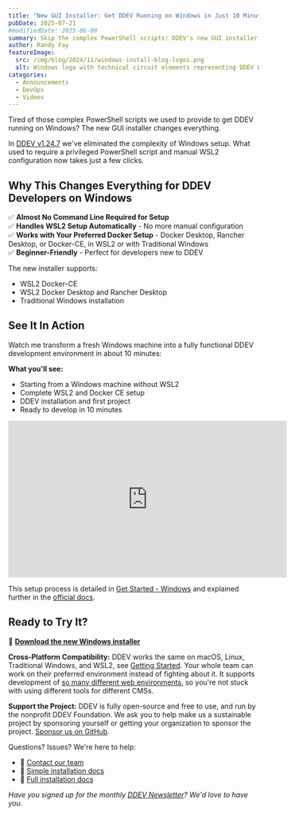 ```yaml
---
title: "New GUI Installer: Get DDEV Running on Windows in Just 10 Minutes (Video)"
pubDate: 2025-07-21
#modifiedDate: 2025-06-09
summary: Skip the complex PowerShell scripts! DDEV's new GUI installer gets you developing on Windows with WSL2 in just 10 minutes. Watch the step-by-step video.
author: Randy Fay
featureImage:
  src: /img/blog/2024/11/windows-install-blog-logos.png
  alt: Windows logo with technical circuit elements representing DDEV Windows installation
categories:
  - Announcements
  - DevOps
  - Videos
---
```


Tired of those complex PowerShell scripts we used to provide to get DDEV running on Windows? The new GUI installer changes everything.

In [DDEV v1.24.7](https://github.com/ddev/ddev/releases/tag/v1.24.7) we've eliminated the complexity of Windows setup. What used to require a privileged  PowerShell script and manual WSL2 configuration now takes just a few clicks.

## Why This Changes Everything for DDEV Developers on Windows

✅ **Almost No Command Line Required for Setup**<br/>
✅ **Handles WSL2 Setup Automatically** - No more manual configuration<br/>
✅ **Works with Your Preferred Docker Setup** - Docker Desktop, Rancher Desktop, or Docker-CE, in WSL2 or with Traditional Windows<br/>
✅ **Beginner-Friendly** - Perfect for developers new to DDEV

The new installer supports:

* WSL2 Docker-CE
* WSL2 Docker Desktop and Rancher Desktop
* Traditional Windows installation

## See It In Action

Watch me transform a fresh Windows machine into a fully functional DDEV development environment in about 10 minutes:

**What you'll see:**
- Starting from a Windows machine without WSL2
- Complete WSL2 and Docker CE setup
- DDEV installation and first project
- Ready to develop in 10 minutes

<div class="video-container">
<iframe width="560" height="315" src="https://www.youtube.com/embed/nKxZ5YNucd4?si=4QWTycKfMTu-nXEz" title="YouTube video player" frameborder="0" allow="accelerometer; autoplay; clipboard-write; encrypted-media; gyroscope; picture-in-picture; web-share" referrerpolicy="strict-origin-when-cross-origin" allowfullscreen></iframe>
</div>

This setup process is detailed in [Get Started - Windows](/get-started) and explained further in the [official docs](https://ddev.readthedocs.io/en/stable/users/install/ddev-installation/#ddev-installation-windows).

## Ready to Try It?

🚀 **[Download the new Windows installer](https://github.com/ddev/ddev/releases)**

**Cross-Platform Compatibility:** DDEV works the same on macOS, Linux, Traditional Windows, and WSL2, see [Getting Started](/get-started). Your whole team can work on their preferred environment instead of fighting about it. It supports development of [so many different web environments](https://ddev.readthedocs.io/en/stable/users/quickstart/), so you're not stuck with using different tools for different CMSs.

**Support the Project:** DDEV is fully open-source and free to use, and run by the nonprofit DDEV Foundation. We ask you to help make us a sustainable project by sponsoring yourself or getting your organization to sponsor the project. [Sponsor us on GitHub](https://github.com/sponsors/ddev).

Questions? Issues? We're here to help:
- 💬 [Contact our team](/contact)
- 📖 [Simple installation docs](/get-started)
- 📖 [Full installation docs](https://ddev.readthedocs.io/en/stable/users/install/ddev-installation/#ddev-installation-windows)

_Have you signed up for the monthly [DDEV Newsletter](/newsletter)? We'd love to have you._
